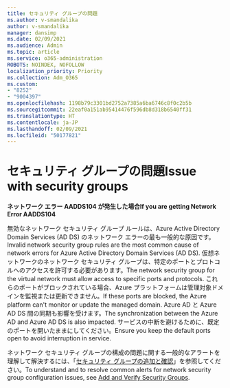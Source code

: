 ```yaml
---
title: セキュリティ グループの問題
ms.author: v-smandalika
author: v-smandalika
manager: dansimp
ms.date: 02/09/2021
ms.audience: Admin
ms.topic: article
ms.service: o365-administration
ROBOTS: NOINDEX, NOFOLLOW
localization_priority: Priority
ms.collection: Adm_O365
ms.custom:
- "8252"
- "9004397"
ms.openlocfilehash: 1198b79c3301bd2752a7385a6ba6746c8f0c2b5b
ms.sourcegitcommit: 22eaf0a151ab95414476f596db8d318b6540ff31
ms.translationtype: HT
ms.contentlocale: ja-JP
ms.lasthandoff: 02/09/2021
ms.locfileid: "50177821"
---
```

# <a name="issue-with-security-groups"></a><span data-ttu-id="51f12-102">セキュリティ グループの問題</span><span class="sxs-lookup"><span data-stu-id="51f12-102">Issue with security groups</span></span>

<span data-ttu-id="51f12-103">**ネットワーク エラー AADDS104 が発生した場合**</span><span class="sxs-lookup"><span data-stu-id="51f12-103">**If you are getting Network Error AADDS104**</span></span>

<span data-ttu-id="51f12-104">無効なネットワーク セキュリティ グループ ルールは、Azure Active Directory Domain Services (AD DS) のネットワーク エラーの最も一般的な原因です。</span><span class="sxs-lookup"><span data-stu-id="51f12-104">Invalid network security group rules are the most common cause of network errors for Azure Active Directory Domain Services (AD DS).</span></span> <span data-ttu-id="51f12-105">仮想ネットワークのネットワーク セキュリティ グループは、特定のポートとプロトコルへのアクセスを許可する必要があります。</span><span class="sxs-lookup"><span data-stu-id="51f12-105">The network security group for the virtual network must allow access to specific ports and protocols.</span></span> <span data-ttu-id="51f12-106">これらのポートがブロックされている場合、Azure プラットフォームは管理対象ドメインを監視または更新できません。</span><span class="sxs-lookup"><span data-stu-id="51f12-106">If these ports are blocked, the Azure platform can't monitor or update the managed domain.</span></span> <span data-ttu-id="51f12-107">Azure AD と Azure AD DS 間の同期も影響を受けます。</span><span class="sxs-lookup"><span data-stu-id="51f12-107">The synchronization between the Azure AD and Azure AD DS is also impacted.</span></span> <span data-ttu-id="51f12-108">サービスの中断を避けるために、既定のポートを開いたままにしてください。</span><span class="sxs-lookup"><span data-stu-id="51f12-108">Ensure you keep the default ports open to avoid interruption in service.</span></span>

<span data-ttu-id="51f12-109">ネットワーク セキュリティ グループの構成の問題に関する一般的なアラートを理解して解決するには、「[セキュリティ グループの追加と確認](https://docs.microsoft.com/azure/active-directory-domain-services/alert-nsg#verify-and-edit-existing-security-rules)」を参照してください。</span><span class="sxs-lookup"><span data-stu-id="51f12-109">To understand and to resolve common alerts for network security group configuration issues, see [Add and Verify Security Groups](https://docs.microsoft.com/azure/active-directory-domain-services/alert-nsg#verify-and-edit-existing-security-rules).</span></span>
